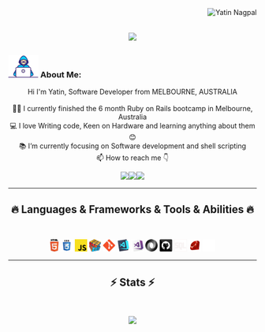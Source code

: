 <!-- - 👋 Hi, I’m Yatin
- 👀 I’m interested in Programming to make mine and other people lives a but easier through technology 
- 🌱 I’m currently learning JavaScript and Ruby on Rails 
- 💞️ I’m looking to collaborate on anything coding related
- 📫 How to reach me? Go to my website https://prgrmr-yn.github.io/profile and send me a form message
<!---
prgrmr-yn/prgrmr-yn is a ✨ special ✨ repository because its `README.md` (this file) appears on your GitHub profile.
You can click the Preview link to take a look at your changes.
--->
 
 <img align="right" src="https://visitor-badge.laobi.icu/badge?page_id=prgrmr-yn/read-me-profile" alt="Yatin Nagpal">
<!-- [![Typing SVG](https://readme-typing-svg.herokuapp.com?center=true&lines=This+is+HalemoGPA;Nice+to+meet+you+%F0%9F%91%8B)](https://git.io/typing-svg)       -->

<h1 align="center">
  <a href="https://git.io/typing-svg">
    <img src="https://readme-typing-svg.herokuapp.com/?lines=This+is+Yatin+Nagpal;Nice+to+meet+you+%F0%9F%91%8B&center=true&size=30">
  </a>
</h1>

###  <img src="./images/Developer.gif" alt="developer gif"  height="45px">  About Me:
<p align="center">
  Hi I'm Yatin, Software Developer from MELBOURNE, AUSTRALIA
  <br>
  <br>
  👨‍🎓 I currently finished the 6 month Ruby on Rails bootcamp in Melbourne, Australia
  <br>
  💻 I love Writing code, Keen on Hardware and learning anything about them 😊
  <br>
  📚 I’m currently focusing on Software development and shell scripting
  <br>
  📫 How to reach me 👇
</p>
<p align="center"> <a href="https://www.linkedin.com/in/prgrmr-yn"><img src="https://img.shields.io/badge/linkedin-%230077B5.svg?&style=for-the-badge&logo=linkedin&logoColor=white" height=23></a><a href="https://github.com/prgrmr-yn/"><img src="https://img.shields.io/badge/GitHub-100000?style=for-the-badge&logo=github&logoColor=white" height=23></a><a href="https://www.youtube.com/watch?v=p0uAJ6Eu4Rs"><img src="https://img.shields.io/badge/YouTube-FF0000?style=for-the-badge&logo=youtube&logoColor=white" height=23></a>

<hr>
<h2 align="center">🔥 Languages & Frameworks & Tools & Abilities 🔥</h2><br>
<p align="center">
  <code><img title="HTML5" height="25" src="images/html5.svg"></code>
  <code><img title="CSS" height="25" src="images/css.svg"></code>
  <code><img title="Javascript" height="25" src="images/javascript.svg"></code>
  <code><img title="Problem Solving" height="25" src="images/problemSolving.png"></code>
  <code><img title="Git" height="25" src="images/git-original.svg"></code>
  <code><img title="Visual Studio Code" height="25" src="images/vscode.png"></code>
  <code><img title="Microsoft Visual Studio" height="25" src="images/visualstudio.png"></code>
  <code><img title="JSON" height="25" src="images/json.svg"></code>
  <code><img title="GitHub" height="25" src="images/github.svg"></code>
  <code><img title="sql" height="25" src="./images/sql.svg"></code>
  <code><img title="ruby" height="25" src="./images/ruby.svg"></code>
  <code><img title="terminal" height="25" src="./images/terminal.svg"></code>
</p>
<hr>

<h2 align="center">⚡ Stats ⚡</h2>
<br>



<p align="center">
<a href="https://github.com/HalemoGPA/">
      <img width=325  src="https://github-readme-stats.vercel.app/api/top-langs/?username=prgrmr-yn&&text_color=ffffff&icon_color=61dafb&bg_color=20232a&langs_count=9&layout=compact&border_color=61eafb&border=true" />
 </a>
</p>
